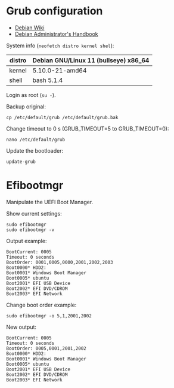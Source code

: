 # Grub configuration

- [Debian Wiki](https://wiki.debian.org/Grub)
- [Debian Administrator's Handbook](https://debian-handbook.info/browse/stable/sect.config-bootloader.html)


System info (`neofetch distro kernel shel`):

| distro | Debian GNU/Linux 11 (bullseye) x86_64 |
| ------ | ------------------------------------- |
| kernel | 5.10.0-21-amd64                       | 
| shell  | bash 5.1.4                            |

Login as root (`su -`).

Backup original:  
```shell
cp /etc/default/grub /etc/default/grub.bak
```  

Change timeout to 0 s (GRUB_TIMEOUT=5 to GRUB_TIMEOUT=0):  

```shell
nano /etc/default/grub
```  

Update the bootloader:  
```shell
update-grub
```  

# Efibootmgr

Manipulate the UEFI Boot Manager.

Show current settings:

```shell
sudo efibootmgr
sudo efibootmgr -v
```

Output example:

```shell 
BootCurrent: 0005  
Timeout: 0 seconds  
BootOrder: 0001,0005,0000,2001,2002,2003  
Boot0000* HDD2:    
Boot0001* Windows Boot Manager  
Boot0005* ubuntu  
Boot2001* EFI USB Device  
Boot2002* EFI DVD/CDROM  
Boot2003* EFI Network
```

Change boot order example:

```shell
sudo efibootmgr -o 5,1,2001,2002
```

New output:

```shell
BootCurrent: 0005  
Timeout: 0 seconds  
BootOrder: 0005,0001,2001,2002
Boot0000* HDD2:    
Boot0001* Windows Boot Manager  
Boot0005* ubuntu  
Boot2001* EFI USB Device  
Boot2002* EFI DVD/CDROM  
Boot2003* EFI Network
```  
